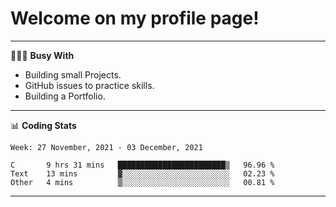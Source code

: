 # Welcome on my profile page!
<!-- print(("dralla"[::-1]+"s").capitalize()) -->

---
👨🏻‍💻 **Busy With**
* Building small Projects.
* GitHub issues to practice skills.
* Building a Portfolio.

---
📊 **Coding Stats**
<!--START_SECTION:waka-->
```text
Week: 27 November, 2021 - 03 December, 2021

C       9 hrs 31 mins   ████████████████████████▒   96.96 % 
Text    13 mins         ▓░░░░░░░░░░░░░░░░░░░░░░░░   02.23 % 
Other   4 mins          ▒░░░░░░░░░░░░░░░░░░░░░░░░   00.81 % 
```
<!--END_SECTION:waka-->
---
